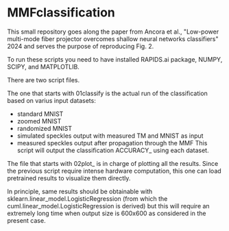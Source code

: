 # MMFclassification

This small repository goes along the paper from Ancora et al., "Low-power multi-mode fiber projector overcomes shallow neural networks classifiers" 2024 and serves the purpose of reproducing Fig. 2.

To run these scripts you need to have installed RAPIDS.ai package, NUMPY, SCIPY, and MATPLOTLIB.

There are two script files. 

The one that starts with 01classify is the actual run of the classification based on varius input datasets:
- standard MNIST
- zoomed MNIST
- randomized MNIST
- simulated speckles output with measured TM and MNIST as input
- measured speckles output after propagation through the MMF
This script will output the classification ACCURACY_ using each dataset.


The file that starts with 02plot_ is in charge of plotting all the results. Since the previous script require intense hardware computation, this one can load pretrained results to visualize them directly.


In principle, same results should be obtainable with sklearn.linear_model.LogisticRegression (from which the cuml.linear_model.LogisticRegression is derived) but this will require an extremely long time when output size is 600x600 as considered in the present case.

